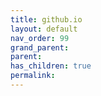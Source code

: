 ```yaml
---
title: github.io
layout: default
nav_order: 99
grand_parent:
parent:
has_children: true
permalink:
---
```

